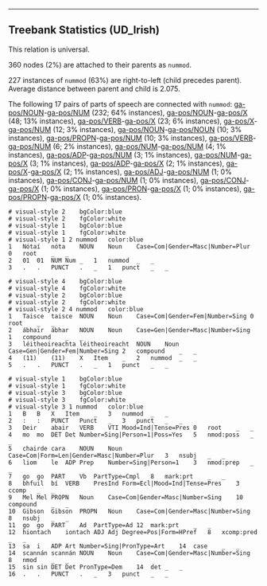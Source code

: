 

--------------------------------------------------------------------------------

## Treebank Statistics (UD_Irish)

This relation is universal.

360 nodes (2%) are attached to their parents as `nummod`.

227 instances of `nummod` (63%) are right-to-left (child precedes parent).
Average distance between parent and child is 2.075.

The following 17 pairs of parts of speech are connected with `nummod`: [ga-pos/NOUN]()-[ga-pos/NUM]() (232; 64% instances), [ga-pos/NOUN]()-[ga-pos/X]() (48; 13% instances), [ga-pos/VERB]()-[ga-pos/X]() (23; 6% instances), [ga-pos/X]()-[ga-pos/NUM]() (12; 3% instances), [ga-pos/NOUN]()-[ga-pos/NOUN]() (10; 3% instances), [ga-pos/PROPN]()-[ga-pos/NUM]() (10; 3% instances), [ga-pos/VERB]()-[ga-pos/NUM]() (6; 2% instances), [ga-pos/NUM]()-[ga-pos/NUM]() (4; 1% instances), [ga-pos/ADP]()-[ga-pos/NUM]() (3; 1% instances), [ga-pos/NUM]()-[ga-pos/X]() (3; 1% instances), [ga-pos/ADP]()-[ga-pos/X]() (2; 1% instances), [ga-pos/X]()-[ga-pos/X]() (2; 1% instances), [ga-pos/ADJ]()-[ga-pos/NUM]() (1; 0% instances), [ga-pos/CONJ]()-[ga-pos/NUM]() (1; 0% instances), [ga-pos/CONJ]()-[ga-pos/X]() (1; 0% instances), [ga-pos/PRON]()-[ga-pos/X]() (1; 0% instances), [ga-pos/PROPN]()-[ga-pos/X]() (1; 0% instances).


~~~ conllu
# visual-style 2	bgColor:blue
# visual-style 2	fgColor:white
# visual-style 1	bgColor:blue
# visual-style 1	fgColor:white
# visual-style 1 2 nummod	color:blue
1	Nótaí	nóta	NOUN	Noun	Case=Com|Gender=Masc|Number=Plur	0	root	_	_
2	01	01	NUM	Num	_	1	nummod	_	_
3	.	.	PUNCT	.	_	1	punct	_	_

~~~


~~~ conllu
# visual-style 4	bgColor:blue
# visual-style 4	fgColor:white
# visual-style 2	bgColor:blue
# visual-style 2	fgColor:white
# visual-style 2 4 nummod	color:blue
1	Taisce	taisce	NOUN	Noun	Case=Com|Gender=Fem|Number=Sing	0	root	_	_
2	ábhair	ábhar	NOUN	Noun	Case=Gen|Gender=Masc|Number=Sing	1	compound	_	_
3	léitheoireachta	léitheoireacht	NOUN	Noun	Case=Gen|Gender=Fem|Number=Sing	2	compound	_	_
4	(11)	(11)	X	Item	_	2	nummod	_	_
5	.	.	PUNCT	.	_	1	punct	_	_

~~~


~~~ conllu
# visual-style 1	bgColor:blue
# visual-style 1	fgColor:white
# visual-style 3	bgColor:blue
# visual-style 3	fgColor:white
# visual-style 3 1 nummod	color:blue
1	B	B	X	Item	_	3	nummod	_	_
2	:	:	PUNCT	Punct	_	3	punct	_	_
3	Deir	abair	VERB	VTI	Mood=Ind|Tense=Pres	0	root	_	_
4	mo	mo	DET	Det	Number=Sing|Person=1|Poss=Yes	5	nmod:poss	_	_
5	chairde	cara	NOUN	Noun	Case=Com|Form=Len|Gender=Masc|Number=Plur	3	nsubj	_	_
6	liom	le	ADP	Prep	Number=Sing|Person=1	3	nmod:prep	_	_
7	go	go	PART	Vb	PartType=Cmpl	8	mark:prt	_	_
8	bhfuil	bí	VERB	PresInd	Form=Ecl|Mood=Ind|Tense=Pres	3	ccomp	_	_
9	Mel	Mel	PROPN	Noun	Case=Com|Gender=Masc|Number=Sing	10	compound	_	_
10	Gibson	Gibson	PROPN	Noun	Case=Com|Gender=Masc|Number=Sing	8	nsubj	_	_
11	go	go	PART	Ad	PartType=Ad	12	mark:prt	_	_
12	hiontach	iontach	ADJ	Adj	Degree=Pos|Form=HPref	8	xcomp:pred	_	_
13	sa	i	ADP	Art	Number=Sing|PronType=Art	14	case	_	_
14	scannán	scannán	NOUN	Noun	Case=Com|Gender=Masc|Number=Sing	8	nmod	_	_
15	sin	sin	DET	Det	PronType=Dem	14	det	_	_
16	.	.	PUNCT	.	_	3	punct	_	_

~~~


